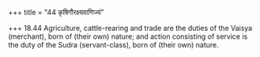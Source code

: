 +++
title = "44 कृषिगौरक्ष्यवाणिज्यं"

+++
18.44 Agriculture, cattle-rearing and trade are the duties of the Vaisya
(merchant), born of (their own) nature; and action consisting of service
is the duty of the Sudra (servant-class), born of (their own) nature.

